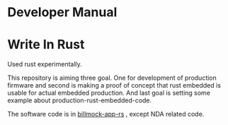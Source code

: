 <!--
SPDX-FileCopyrightText: © 2023 Jinwoo Park (pmnxis@gmail.com)

SPDX-License-Identifier: MIT OR Apache-2.0
-->

# Developer Manual

# Write In Rust
Used rust experimentally.

This repository is aiming three goal.
One for development of production firmware and second is making a proof of concept that rust embedded is usable for actual embedded production. And last goal is setting some example about production-rust-embedded-code.

The software code is in [billmock-app-rs](https://github.com/pmnxis/billmock-app-rs) , except NDA related code.
